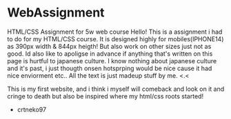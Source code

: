 # WebAssignment
HTML/CSS Assignment for 5w web course
Hello!
This is a assignment i had to do for my HTML/CSS course.
It is designed highly for mobiles(IPHONE14) as 390px width & 844px heigth! But also work on other sizes just not as good.
Id also like to apoligse in advance if anything that's written on this page is hurtful to japanese culture. I know nothing about japanese culture and it's past,
i just thougth onsen hotsprping would be nice cause it had nice enviorment etc.. All the text is just madeup stuff by me. <.<


This is my first website, and i think i myself will comeback and look on it and cringe to death but also be inspired where my html/css roots started!
- crtneko97
